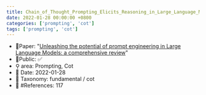 ```yaml
---
title: Chain_of_Thought_Prompting_Elicits_Reasoning_in_Large_Language_Models
date: 2022-01-28 00:00:00 +0800
categories: ['prompting', 'cot']
tags: ['prompting', 'cot']
---
```


- 📙Paper: "[Unleashing the potential of prompt engineering in Large Language Models: a comprehensive review](https://www.semanticscholar.org/paper/Unleashing-the-potential-of-prompt-engineering-in-a-Chen-Zhang/595c8d39a6155354fd7d8f62a4441be5c82e68da)"
- 🔑Public: ✅
- ⚲ area: Prompting, Cot
- 📅 Date: 2022-01-28
- 🔎 Taxonomy: fundamental / cot
- 📝 #References: 117
